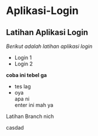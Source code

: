 Aplikasi-Login
==
Latihan Aplikasi Login
--
*Berikut adalah latihan aplikasi login*
- Login 1
- Login 2

**coba ini tebel ga**
+ tes lag
+ oya
<br> apa ni <br> enter ini mah ya

Latihan Branch nich
  
casdad
